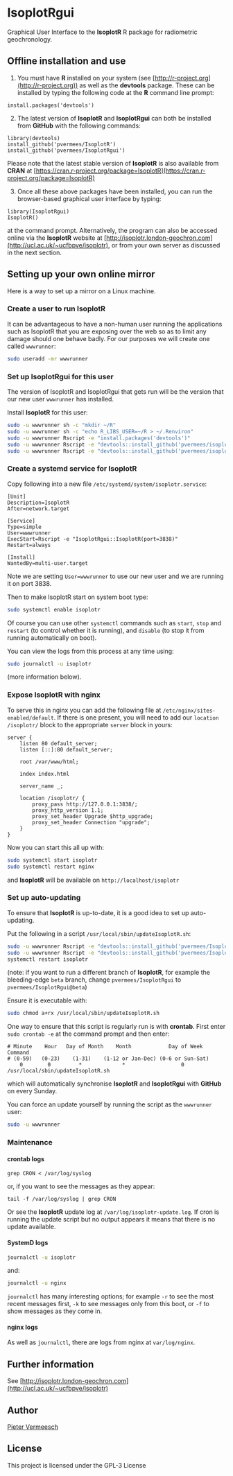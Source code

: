 # IsoplotRgui

Graphical User Interface to the **IsoplotR** R package for radiometric
geochronology.

## Offline installation and use

1. You must have **R** installed on your system (see [http://r-project.org](http://r-project.org)) as well as the **devtools** package. These can be installed by typing the following code at the **R** command line prompt:


```
install.packages('devtools')
```

2. The latest version of **IsoplotR** and **IsoplotRgui** can both be installed from **GitHub** with the following commands:

```
library(devtools)
install_github('pvermees/IsoplotR')
install_github('pvermees/IsoplotRgui')
```

Please note that the latest stable version of **IsoplotR** is also available from **CRAN** at [https://cran.r-project.org/package=IsoplotR](https://cran.r-project.org/package=IsoplotR)

3. Once all these above packages have been installed, you can run the browser-based graphical user interface by typing:


```
library(IsoplotRgui)
IsoplotR()
```

at the command prompt. Alternatively, the program can also be accessed online via the **IsoplotR** website at [http://isoplotr.london-geochron.com](http://ucl.ac.uk/~ucfbpve/isoplotr), or from your own server as discussed in the next section.

## Setting up your own online mirror

Here is a way to set up a mirror on a Linux machine.

### Create a user to run IsoplotR

It can be advantageous to have a non-human user running the applications
such as IsoplotR that you are exposing over the web so as to limit any damage
should one behave badly. For our purposes we will create one called
`wwwrunner`:

```sh
sudo useradd -mr wwwrunner
```

### Set up IsoplotRgui for this user

The version of IsoplotR and IsoplotRgui that gets run will be the
version that our new user `wwwrunner` has installed.

Install **IsoplotR** for this user:

```sh
sudo -u wwwrunner sh -c "mkdir ~/R"
sudo -u wwwrunner sh -c "echo R_LIBS_USER=~/R > ~/.Renviron"
sudo -u wwwrunner Rscript -e "install.packages('devtools')"
sudo -u wwwrunner Rscript -e "devtools::install_github('pvermees/isoplotr')"
sudo -u wwwrunner Rscript -e "devtools::install_github('pvermees/isoplotrgui')"
```

### Create a systemd service for IsoplotR

Copy following into a new file `/etc/systemd/system/isoplotr.service`:

```
[Unit]
Description=IsoplotR
After=network.target

[Service]
Type=simple
User=wwwrunner
ExecStart=Rscript -e "IsoplotRgui::IsoplotR(port=3838)"
Restart=always

[Install]
WantedBy=multi-user.target
```

Note we are setting `User=wwwrunner` to use our new user and we are
running it on port 3838.

Then to make IsoplotR start on system boot type:

```sh
sudo systemctl enable isoplotr
```

Of course you can use other `systemctl` commands such as `start`, `stop`
and `restart` (to control whether it is running), and `disable` (to stop it
from running automatically on boot).

You can view the logs from this process at any time using:

```sh
sudo journalctl -u isoplotr
```

(more information  below).

### Expose IsoplotR with nginx

To serve this in nginx you can add the following file at
`/etc/nginx/sites-enabled/default`. If there is one present, you will
need to add our `location /isoplotr/` block to the appropriate
`server` block in yours:

```
server {
    listen 80 default_server;
    listen [::]:80 default_server;

    root /var/www/html;

    index index.html

    server_name _;

    location /isoplotr/ {
        proxy_pass http://127.0.0.1:3838/;
		proxy_http_version 1.1;
		proxy_set_header Upgrade $http_upgrade;
		proxy_set_header Connection "upgrade";
    }
}
```

Now you can start this all up with:

```sh
sudo systemctl start isoplotr
sudo systemctl restart nginx
```

and **IsoplotR** will be available on `http://localhost/isoplotr`

### Set up auto-updating

To ensure that **IsoplotR** is up-to-date, it is a good idea to set up auto-updating.

Put the following in a script `/usr/local/sbin/updateIsoplotR.sh`:

```sh
sudo -u wwwrunner Rscript -e "devtools::install_github('pvermees/IsoplotR',force=TRUE)"
sudo -u wwwrunner Rscript -e "devtools::install_github('pvermees/IsoplotRgui',force=TRUE)"
systemctl restart isoplotr
```
 
 (note: if you want to run a different branch of **IsoplotR**, for example
 the bleeding-edge `beta` branch, change `pvermees/IsoplotRgui` to
 `pvermees/IsoplotRgui@beta`)

Ensure it is executable with:

```sh
sudo chmod a+rx /usr/local/sbin/updateIsoplotR.sh
```

One way to ensure that this script is regularly run is with **crontab**. First enter `sudo crontab -e` at the command prompt and then enter:

```
# Minute    Hour   Day of Month    Month            Day of Week           Command
# (0-59)   (0-23)    (1-31)    (1-12 or Jan-Dec) (0-6 or Sun-Sat)
    0        0         *             *                  0        /usr/local/sbin/updateIsoplotR.sh
```

which will automatically synchronise **IsoplotR** and **IsoplotRgui** with **GitHub** on every Sunday.

You can force an update yourself by running the script as the
`wwwrunner` user:

```sh
sudo -u wwwrunner
```

### Maintenance

#### crontab logs

```
grep CRON < /var/log/syslog
```

or, if you want to see the messages as they appear:

```
tail -f /var/log/syslog | grep CRON
```

Or see the **IsoplotR** update log at `/var/log/isoplotr-update.log`.
If cron is running the update script but no output appears
it means that there is no update available.

#### SystemD logs

```sh
journalctl -u isoplotr
```

and:

```sh
journalctl -u nginx
```
`journalctl` has many interesting options; for example `-r` to see
the most recent messages first, `-k` to see messages only from this
boot, or `-f` to show messages as they come in.

#### nginx logs

As well as `journalctl`, there are logs from nginx at `var/log/nginx`.

## Further information

See [http://isoplotr.london-geochron.com](http://ucl.ac.uk/~ucfbpve/isoplotr)

## Author

[Pieter Vermeesch](http://ucl.ac.uk/~ucfbpve)

## License

This project is licensed under the GPL-3 License
